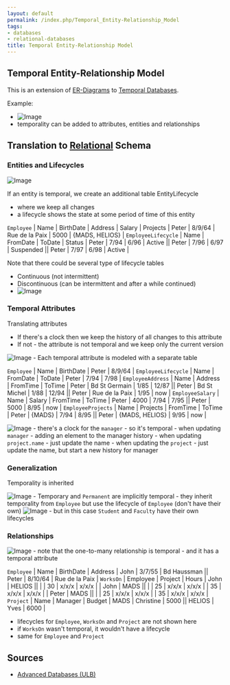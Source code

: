 ```yaml
---
layout: default
permalink: /index.php/Temporal_Entity-Relationship_Model
tags:
- databases
- relational-databases
title: Temporal Entity-Relationship Model
---
```

## Temporal Entity-Relationship Model
This is an extension of [ER-Diagrams](Entity-Relationship_Model) to [Temporal Databases](Temporal_Databases). 

Example:
- <img src="https://raw.github.com/alexeygrigorev/wiki-figures/master/ulb/adb/td-er-temp-ex1.png" alt="Image">
- temporality can be added to attributes, entities and relationships


## Translation to [Relational](Relational_Databases) Schema
### Entities and Lifecycles
<img src="https://raw.github.com/alexeygrigorev/wiki-figures/master/ulb/adb/td-er-temp-entity.png" alt="Image">

If an entity is temporal, we create an additional table EntityLifecycle
- where we keep all changes 
- a lifecycle shows the state at some period of time of this entity

<code>Employee</code>
|   Name  |  BirthDate  |  Address  |  Salary  |  Projects  |  Peter  |  8/9/64  |  Rue de la Paix  |  5000  |  {MADS, HELIOS} |
<code>EmployeeLifecycle</code>
|   Name  |  FromDate  |  ToDate  |  Status  |  Peter  |  7/94  |  6/96  |  Active ||  Peter  |  7/96  |  6/97  |  Suspended ||  Peter  |  7/97  |  6/98  |  Active |

Note that there could be several type of lifecycle tables
- Continuous (not intermittent)
- Discontinuous (can be intermittent and after a while continued)
- <img src="https://raw.github.com/alexeygrigorev/wiki-figures/master/ulb/adb/td-continious.png" alt="Image">


### Temporal Attributes
Translating attributes
- If there's a clock then we keep the history of all changes to this attribute
- If not - the attribute is not temporal and we keep only the current version


<img src="https://raw.github.com/alexeygrigorev/wiki-figures/master/ulb/adb/td-er-temp-atr.png" alt="Image">
- Each temporal attribute is modeled with a separate table


<code>Employee</code>
|   Name  |  BirthDate  |  Peter  |  8/9/64 |
<code>EmployeeLifecycle</code>
|   Name  |  FromDate  |  ToDate  |  Peter  |  7/94  |  7/98 |
<code>EmployeeAddress</code>
|   Name  |  Address  |  FromTime  |  ToTime   |  Peter  |  Bd St Germain  |  1/85  |  12/87 ||  Peter  |  Bd St Michel  |  1/88  |  12/94 ||  Peter  |  Rue de la Paix  |  1/95  |  now |
<code>EmployeeSalary</code>
|   Name  |  Salary  |  FromTime  |  ToTime  |  Peter  |  4000  |  7/94  |  7/95 ||  Peter  |  5000  |  8/95  |  now |
<code>EmployeeProjects</code>
|   Name  |  Projects  |  FromTime  |  ToTime  |  Peter  |  {MADS}  |  7/94  |  8/95 ||  Peter  |  {MADS, HELIOS}  |  9/95  |  now |

<img src="https://raw.github.com/alexeygrigorev/wiki-figures/master/ulb/adb/td-er-temp-atr2.png" alt="Image">
- there's a clock for the <code>manager</code> - so it's temporal
- when updating <code>manager</code> - adding an element to the manager history
- when updating <code>project.name</code> - just update the name 
- when updating the <code>project</code> - just update the name, but start a new history for manager


### Generalization
Temporality is inherited

<img src="https://raw.github.com/alexeygrigorev/wiki-figures/master/ulb/adb/td-er-temp-inheritance1.png" alt="Image">
- Temporary and <code>Permanent</code> are implicitly temporal
- they inherit temporality from <code>Employee</code> but use the lifecycle of <code>Employee</code> (don't have their own)

<img src="https://raw.github.com/alexeygrigorev/wiki-figures/master/ulb/adb/td-er-temp-inheritance2.png" alt="Image">
- but in this case <code>Student</code> and <code>Faculty</code> have their own lifecycles 


### Relationships
<img src="https://raw.github.com/alexeygrigorev/wiki-figures/master/ulb/adb/td-er-temp-rel.png" alt="Image">
- note that the one-to-many relationship is temporal
- and it has a temporal attribute

<code>Employee</code>
|   Name  |  BirthDate  |  Address  |  John  |  3/7/55  |  Bd Haussman ||  Peter  |  8/10/64  |  Rue de la Paix |
<code>WorksOn</code>
|   Employee  |  Project  |  Hours   |  John  |  HELIOS  ||   |     |  30  |  x/x/x  |  x/x/x   |   |  John  |  MADS  ||   |     |  25  |  x/x/x  |  x/x/x   |      |  35  |  x/x/x  |  x/x/x   |   |  Peter  |  MADS  ||   |     |  25  |  x/x/x  |  x/x/x   |      |  35  |  x/x/x  |  x/x/x   |   
<code>Project</code>
|   Name  |  Manager  |  Budget  |  MADS  |  Christine  |  5000 ||  HELIOS  |  Yves  |  6000 |
- lifecycles for <code>Employee</code>, <code>WorksOn</code> and <code>Project</code> are not shown here
- if <code>WorksOn</code> wasn't temporal, it wouldn't have a lifecycle
- same for <code>Employee</code> and <code>Project</code>


## Sources
- [Advanced Databases (ULB)](Advanced_Databases_(ULB))
